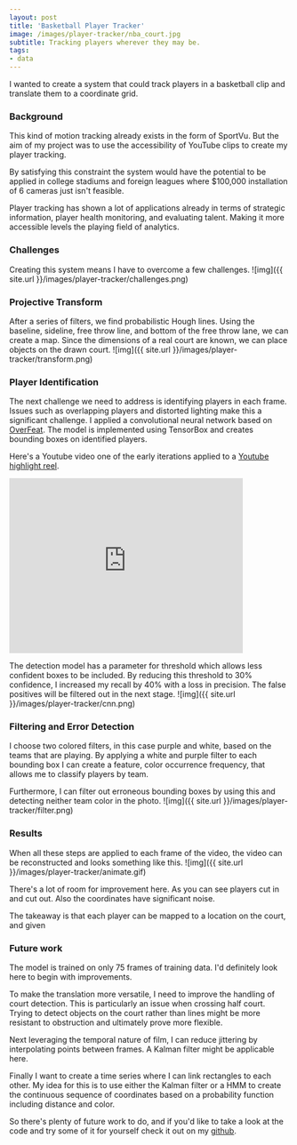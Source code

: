 ```yaml
---
layout: post
title: 'Basketball Player Tracker'
image: /images/player-tracker/nba_court.jpg
subtitle: Tracking players wherever they may be.
tags:
- data
---
```

I wanted to create a system that could track players in a basketball clip and translate them to a coordinate grid.

### Background
This kind of motion tracking already exists in the form of SportVu.  But the aim of my project was to use the accessibility of YouTube clips to create my player tracking.

By satisfying this constraint the system would have the potential to be applied in college stadiums and foreign leagues where $100,000 installation of 6 cameras just isn't feasible.

Player tracking has shown a lot of applications already in terms of strategic information, player health monitoring, and evaluating talent.  Making it more accessible levels the playing field of analytics.

### Challenges
Creating this system means I have to overcome a few challenges.
![img]({{ site.url }}/images/player-tracker/challenges.png)

### Projective Transform
After a series of filters, we find probabilistic Hough lines.  Using the baseline, sideline, free throw line, and bottom of the free throw lane, we can create a map.  Since the dimensions of a real court are known, we can place objects on the drawn court.
![img]({{ site.url }}/images/player-tracker/transform.png)

### Player Identification
The next challenge we need to address is identifying players in each frame.  Issues such as overlapping players and distorted lighting make this a significant challenge.  I applied a convolutional neural network based on [OverFeat](http://www.image-net.org/challenges/LSVRC/2013/slides/overfeat_ilsvrc2013.pdf).  The model is implemented using TensorBox and creates bounding boxes on identified players.

Here's a Youtube video one of the early iterations applied to a [Youtube highlight reel](https://www.youtube.com/watch?v=eZK2_-rIzJE).
<iframe width="420" height="315" src="https://www.youtube.com/embed/Qd8l2MbkKnM" frameborder="0" allowfullscreen></iframe>

The detection model has a parameter for threshold which allows less confident boxes to be included.  By reducing this threshold to 30% confidence, I increased my recall by 40% with a loss in precision.  The false positives will be filtered out in the next stage.
![img]({{ site.url }}/images/player-tracker/cnn.png)

### Filtering and Error Detection
I choose two colored filters, in this case purple and white, based on the teams that are playing.  By applying a white and purple filter to each bounding box I can create a feature, color occurrence frequency, that allows me to classify players by team.

Furthermore, I can filter out erroneous bounding boxes by using this and detecting neither team color in the photo.
![img]({{ site.url }}/images/player-tracker/filter.png)

### Results
When all these steps are applied to each frame of the video, the video can be reconstructed and looks something like this.
![img]({{ site.url }}/images/player-tracker/animate.gif)

There's a lot of room for improvement here.  As you can see players cut in and cut out.  Also the coordinates have significant noise.

The takeaway is that each player can be mapped to a location on the court, and given

### Future work
The model is trained on only 75 frames of training data.  I'd definitely look here to begin with improvements.

To make the translation more versatile, I need to improve the handling of court detection.  This is particularly an issue when crossing half court.  Trying to detect objects on the court rather than lines might be more resistant to obstruction and ultimately prove more flexible.

Next leveraging the temporal nature of film, I can reduce jittering by interpolating points between frames.  A Kalman filter might be applicable here.  

Finally I want to create a time series where I can link rectangles to each other.  My idea for this is to use either the Kalman filter or a HMM to create the continuous sequence of coordinates based on a probability function including distance and color.

So there's plenty of future work to do, and if you'd like to take a look at the code and try some of it for yourself check it out on my [github](https://github.com/mdlai/player_tracker).
